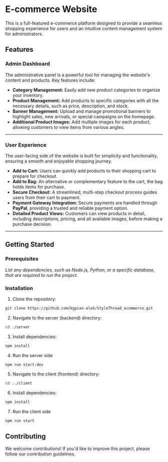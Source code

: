 # E-commerce Website

This is a full-featured e-commerce platform designed to provide a seamless shopping experience for users and an intuitive content management system for administrators.

## Features

### Admin Dashboard

The administrative panel is a powerful tool for managing the website's content and products. Key features include:

-   **Category Management:** Easily add new product categories to organize your inventory.
-   **Product Management:** Add products to specific categories with all the necessary details, such as price, description, and stock.
-   **Banner Management:** Upload and manage promotional banners to highlight sales, new arrivals, or special campaigns on the homepage.
-   **Additional Product Images:** Add multiple images for each product, allowing customers to view items from various angles.

---

### User Experience

The user-facing side of the website is built for simplicity and functionality, ensuring a smooth and enjoyable shopping journey.

-   **Add to Cart:** Users can quickly add products to their shopping cart to prepare for checkout.
-   **Add to Bag:** An alternative or complementary feature to the cart, the bag holds items for purchase.
-   **Secure Checkout:** A streamlined, multi-step checkout process guides users from their cart to payment.
-   **Payment Gateway Integration:** Secure payments are handled through **PayPal**, providing a trusted and reliable payment option.
-   **Detailed Product Views:** Customers can view products in detail, including descriptions, pricing, and all available images, before making a purchase decision.

---

## Getting Started

### Prerequisites

*List any dependencies, such as Node.js, Python, or a specific database, that are required to run the project.*

### Installation

1.  Clone the repository:

```bash
git clone https://github.com/kgpian-alok/StyleThread_ecommerce.git
```
2. Navigate to the server (backend) directory:

```bash
cd ./server
```
3. Install dependencies:
```bash
npm install
```

4. Run the server side
```bash
npm run start:dev
```

5. Navigate to the client (frontend) directory:

```bash
cd ../client
```
6. Install dependencies:
```bash
npm install
```

7. Run the client side
```bash
npm run start
```


## Contributing
We welcome contributions! If you'd like to improve this project, please follow our contribution guidelines.
